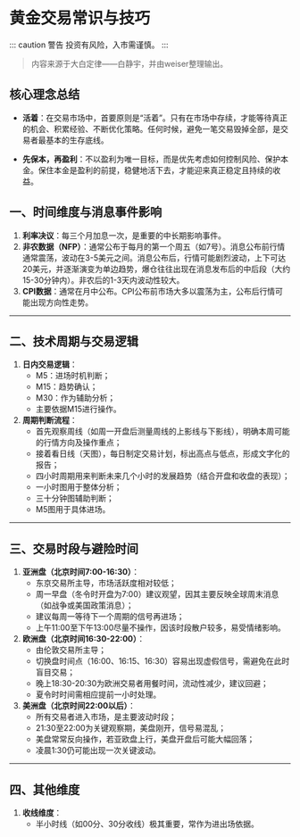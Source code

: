 # 黄金交易常识与技巧

::: caution 警告
 投资有风险，入市需谨慎。
:::
> 内容来源于大白定律——白静宇，并由weiser整理输出。

## 核心理念总结
- **活着**：在交易市场中，首要原则是“活着”。只有在市场中存续，才能等待真正的机会、积累经验、不断优化策略。任何时候，避免一笔交易毁掉全部，是交易者最基本的生存底线。

- **先保本，再盈利**：不以盈利为唯一目标，而是优先考虑如何控制风险、保护本金。保住本金是盈利的前提，稳健地活下去，才能迎来真正稳定且持续的收益。



## 一、时间维度与消息事件影响

1. **利率决议**：每三个月加息一次，是重要的中长期影响事件。
2. **非农数据（NFP）**：通常公布于每月的第一个周五（如7号）。消息公布前行情通常震荡，波动在3-5美元之间。消息公布后，行情可能剧烈波动，上下可达20美元，并逐渐演变为单边趋势，爆仓往往出现在消息发布后的中后段（大约15-30分钟内）。非农后的1-3天内波动性较大。
3. **CPI数据**：通常在月中公布。CPI公布前市场大多以震荡为主，公布后行情可能出现方向性走势。

------

## 二、技术周期与交易逻辑

1. **日内交易逻辑**：
   - M5：进场时机判断；
   - M15：趋势确认；
   - M30：作为辅助分析；
   - 主要依据M15进行操作。
2. **周期判断流程**：
   - 首先观察周线（如周一开盘后测量周线的上影线与下影线），明确本周可能的行情方向及操作重点；
   - 接着看日线（天图），每日制定交易计划，标出高点与低点，形成文字化的报告；
   - 四小时周期用来判断未来几个小时的发展趋势（结合开盘和收盘的表现）；
   - 一小时图用于整体分析；
   - 三十分钟图辅助判断；
   - M5图用于具体进场。

------

## 三、交易时段与避险时间

1. **亚洲盘（北京时间7:00-16:30）**：
   - 东京交易所主导，市场活跃度相对较低；
   - 周一早盘（冬令时开盘为7:00）建议观望，因其主要反映全球周末消息（如战争或美国政策消息）；
   - 建议每周一等待下一个周期的信号再进场；
   - 上午11:00至下午13:00尽量不操作，因该时段散户较多，易受情绪影响。
2. **欧洲盘（北京时间16:30-22:00）**：
   - 由伦敦交易所主导；
   - 切换盘时间点（16:00、16:15、16:30）容易出现虚假信号，需避免在此时盲目交易；
   - 晚上18:30-20:30为欧洲交易者用餐时间，流动性减少，建议回避；
   - 夏令时时间需相应提前一小时处理。
3. **美洲盘（北京时间22:00以后）**：
   - 所有交易者进入市场，是主要波动时段；
   - 21:30至22:00为关键观察期，美盘刚开，信号易混乱；
   - 美盘常常反向操作，若亚欧盘上行，美盘开盘后可能大幅回落；
   - 凌晨1:30仍可能出现一次关键波动。

------

## 四、其他维度

1. **收线维度**：
   - 半小时线（如00分、30分收线）极其重要，常作为进出场依据。
